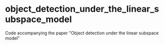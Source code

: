 # object_detection_under_the_linear_subspace_model
Code accompanying the paper "Object detection under the linear subspace model"
